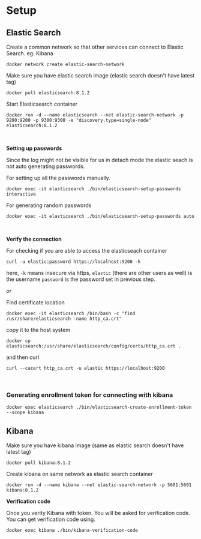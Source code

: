 # Setup

## Elastic Search

Create a common network so that other services can connect to Elastic Search. eg: Kibana
```shell
docker network create elastic-search-network
```

Make sure you have elastic search image (elastic search doesn't have latest tag)
```shell
docker pull elasticsearch:8.1.2
```

Start Elasticsearch container
```shell
docker run -d --name elasticsearch --net elastic-search-network -p 9200:9200 -p 9300:9300 -e "discovery.type=single-node" elasticsearch:8.1.2
```
<br>

**Setting up passwords**

Since the log might not be visible for us in detach mode the elastic seach is not auto generating passwords.

For setting up all the passwords manually.
```shell
docker exec -it elasticsearch ./bin/elasticsearch-setup-passwords interactive
```
For generating random passwords
```shell
docker exec -it elasticsearch ./bin/elasticsearch-setup-passwords auto
```

<br>

**Verify the connection**

For checking if you are able to access the elasticseach container
```shell
curl -u elastic:password https://localhost:9200 -k
```
here, `-k` means insecure via https, `elastic` (there are other users as well) is the username `password` is the password set in previous step.

*or* 

Find certificate location

```shell
docker exec -it elasticsearch /bin/bash -c "find /usr/share/elasticsearch -name http_ca.crt"
```

copy it to the host system
```shell
docker cp elasticsearch:/usr/share/elasticsearch/config/certs/http_ca.crt .
```

and then curl
```shell
curl --cacert http_ca.crt -u elastic https://localhost:9200
```

<br>

### Generating enrollment token for connecting with kibana

```shell
docker exec elasticsearch ./bin/elasticsearch-create-enrollment-token --scope kibana
```

## Kibana
Make sure you have kibana image (same as elastic search doesn't have latest tag)
```shell
docker pull kibana:8.1.2
```

Create kibana on same network as elastic search container
```shell
docker run -d --name kibana --net elastic-search-network -p 5601:5601 kibana:8.1.2
```

**Verification code**

Once you verity Kibana with token. You will be asked for verification code. You can get verification code using.
```shell
docker exec kibana ./bin/kibana-verification-code
```